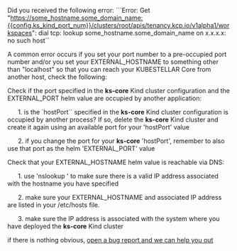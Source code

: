 <!--kubestellar-kind-ip-error-start-->
Did you received the following error:
```Error: Get "https://some_hostname.some_domain_name:{{config.ks_kind_port_num}}/clusters/root/apis/tenancy.kcp.io/v1alpha1/workspaces": dial tcp: lookup some_hostname.some_domain_name on x.x.x.x: no such host``

A common error occurs if you set your port number to a pre-occupied port number and/or you set your EXTERNAL_HOSTNAME to something other than "localhost" so that you can reach your <span class="Space-Bd-BT">KUBESTELLAR</span> Core from another host, check the following:
         
Check if the port specified in the **ks-core** Kind cluster configuration and the EXTERNAL_PORT helm value are occupied by another application:

&nbsp;&nbsp;&nbsp;&nbsp;&nbsp;&nbsp;1. is the `hostPort`` specified in the **ks-core** Kind cluster configuration is occupied by another process?  If so, delete the **ks-core** Kind cluster and create it again using an available port for your 'hostPort' value

&nbsp;&nbsp;&nbsp;&nbsp;&nbsp;&nbsp;2. if you change the port for your **ks-core** 'hostPort', remember to also use that port as the helm 'EXTERNAL_PORT' value

Check that your EXTERNAL_HOSTNAME helm value is reachable via DNS:

&nbsp;&nbsp;&nbsp;&nbsp;&nbsp;&nbsp;1. use 'nslookup <value of EXTERNAL_HOSTNAME>' to make sure there is a valid IP address associated with the hostname you have specified

&nbsp;&nbsp;&nbsp;&nbsp;&nbsp;&nbsp;2. make sure your EXTERNAL_HOSTNAME and associated IP address are listed in your /etc/hosts file.

&nbsp;&nbsp;&nbsp;&nbsp;&nbsp;&nbsp;3. make sure the IP address is associated with the system where you have deployed the **ks-core** Kind cluster

if there is nothing obvious, [open a bug report and we can help you out](https://github.com/kubestellar/kubestellar/issues/new?assignees=&labels=kind%2Fbug&projects=&template=bug_report.yaml&title=bug%3A+)
<!--kubestellar-kind-ip-error-end-->
